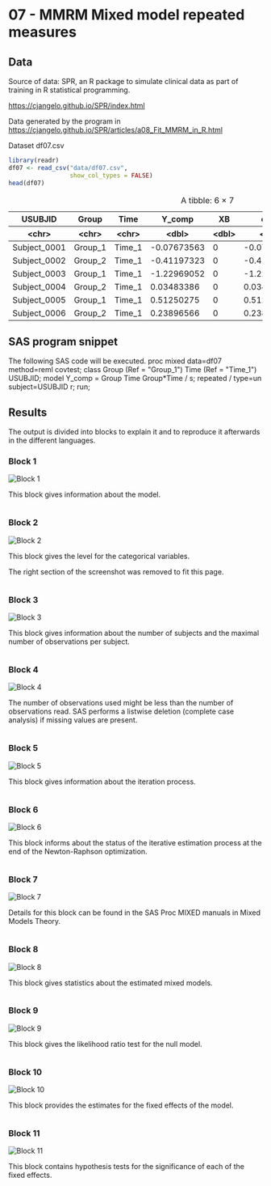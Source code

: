 # 07 - MMRM Mixed model repeated measures 

## Data

Source of data: SPR, an R package to simulate clinical data as part of training in R statistical programming.

https://cjangelo.github.io/SPR/index.html

Data generated by the program in https://cjangelo.github.io/SPR/articles/a08_Fit_MMRM_in_R.html

Dataset df07.csv


```R
library(readr)
df07 <- read_csv("data/df07.csv",
                 show_col_types = FALSE)
head(df07)

```


<table class="dataframe">
<caption>A tibble: 6 × 7</caption>
<thead>
	<tr><th scope=col>USUBJID</th><th scope=col>Group</th><th scope=col>Time</th><th scope=col>Y_comp</th><th scope=col>XB</th><th scope=col>error</th><th scope=col>Y_mar</th></tr>
	<tr><th scope=col>&lt;chr&gt;</th><th scope=col>&lt;chr&gt;</th><th scope=col>&lt;chr&gt;</th><th scope=col>&lt;dbl&gt;</th><th scope=col>&lt;dbl&gt;</th><th scope=col>&lt;dbl&gt;</th><th scope=col>&lt;chr&gt;</th></tr>
</thead>
<tbody>
	<tr><td>Subject_0001</td><td>Group_1</td><td>Time_1</td><td>-0.07673563</td><td>0</td><td>-0.07673563</td><td>-0.0767356342764288</td></tr>
	<tr><td>Subject_0002</td><td>Group_2</td><td>Time_1</td><td>-0.41197323</td><td>0</td><td>-0.41197323</td><td>-0.411973233779806 </td></tr>
	<tr><td>Subject_0003</td><td>Group_1</td><td>Time_1</td><td>-1.22969052</td><td>0</td><td>-1.22969052</td><td>-1.22969052255179  </td></tr>
	<tr><td>Subject_0004</td><td>Group_2</td><td>Time_1</td><td> 0.03483386</td><td>0</td><td> 0.03483386</td><td>0.0348338577296185 </td></tr>
	<tr><td>Subject_0005</td><td>Group_1</td><td>Time_1</td><td> 0.51250275</td><td>0</td><td> 0.51250275</td><td>0.512502751066066  </td></tr>
	<tr><td>Subject_0006</td><td>Group_2</td><td>Time_1</td><td> 0.23896566</td><td>0</td><td> 0.23896566</td><td>0.238965657323612  </td></tr>
</tbody>
</table>



## SAS program snippet

The following SAS code will be executed.
proc mixed data=df07 method=reml covtest;
   class Group (Ref = "Group_1") Time (Ref = "Time_1") USUBJID;
   model Y_comp = Group Time Group*Time / s;
   repeated / type=un subject=USUBJID r;
run;

## Results

The output is divided into blocks to explain it and to reproduce it afterwards in the different languages.

### Block 1
![Block 1](img_screenshots/block_101.png)

This block gives information about the model.


```R

```

### Block 2
![Block 2](img_screenshots/block_102.png)

This block gives the level for the categorical variables.

The right section of the screenshot was removed to fit this page.


```R

```

### Block 3
![Block 3](img_screenshots/block_103.png)

This block gives information about the number of subjects and the maximal number of observations per subject.


```R

```

### Block 4
![Block 4](img_screenshots/block_104.png)

The number of observations used might be less than the number of observations read. SAS performs a listwise deletion (complete case analysis) if missing values are present.


```R

```

### Block 5
![Block 5](img_screenshots/block_105.png)

This block gives information about the iteration process.


```R

```

### Block 6
![Block 6](img_screenshots/block_106.png)

This block informs about the status of the iterative estimation process at the end of the Newton-Raphson optimization.


```R

```

### Block 7
![Block 7](img_screenshots/block_107.png)

Details for this block can be found in the SAS Proc MIXED manuals in Mixed Models Theory.


```R

```

### Block 8
![Block 8](img_screenshots/block_108.png)

This block gives statistics about the estimated mixed models.


```R

```

### Block 9
![Block 9](img_screenshots/block_109.png)

This block gives the likelihood ratio test for the null model.


```R

```

### Block 10
![Block 10](img_screenshots/block_110.png)

This block provides the estimates for the fixed effects of the model.


```R

```

### Block 11
![Block 11](img_screenshots/block_111.png)

This block contains hypothesis tests for the significance of each of the fixed effects.


```R

```
